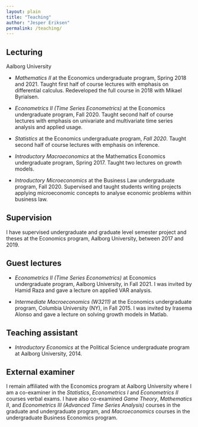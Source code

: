 ```yaml
---
layout: plain
title: "Teaching"
author: "Jesper Eriksen"
permalink: /teaching/
---
```




## Lecturing  

Aalborg University

- *Mathematics II* at the  Economics undergraduate program, Spring 2018 and 2021. Taught first half of course lectures with emphasis on differential calculus. Redeveloped the full course in 2018 with Mikael Byrialsen.  

- *Econometrics II (Time Series Econometrics)* at the Economics undergraduate program, Fall 2020. Taught second half of course lectures with emphasis on univariate and multivariate time series analysis and applied usage.

- *Statistics* at the Economics undergraduate program, *Fall 2020*. Taught second half of course lectures with emphasis on inference.

- *Introductory Macroeconomics* at the Mathematics Economics undergraduate program, Spring 2017. Taught two lectures on growth models. 

- *Introductory Microeconomics* at the Business Law undergraduate program, Fall 2020. Supervised and taught students writing projects applying microeconomic concepts to analyse economic problems within business law.


## Supervision

I have supervised undergraduate and graduate level semester project and theses at the Economics program, Aalborg University,  between 2017 and  2019. 


## Guest lectures 

- *Econometrics II (Time Series Econometrics)* at Economics undergraduate program, Aalborg University, in Fall 2021. I was invited by Hamid Raza and gave a lecture on applied VAR analysis.  

- *Intermediate Macroeconomics (W3211)* at the Economics undergraduate program, Columbia University (NY), in Fall 2015. I was invited by Irasema Alonso and gave a lecture on solving growth models in Matlab. 


## Teaching assistant 

- *Introductory Economics* at the Political Science undergraduate program at Aalborg University, 2014. 


## External examiner 

I remain affiliated with the Economics program at Aalborg University where I am a co-examiner in the *Statistics*, *Econometrics I* and *Econometrics II* courses verbal exams. I have also co-examined *Game Theory*, *Mathematics II*, and *Econometrics III (Advanced Time Series Analysis)*  courses in the graduate and undergraduate program, and *Macroeconomics* courses in the undergraduate Business Economics program. 